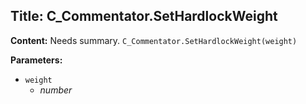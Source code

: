 ## Title: C_Commentator.SetHardlockWeight

**Content:**
Needs summary.
`C_Commentator.SetHardlockWeight(weight)`

**Parameters:**
- `weight`
  - *number*